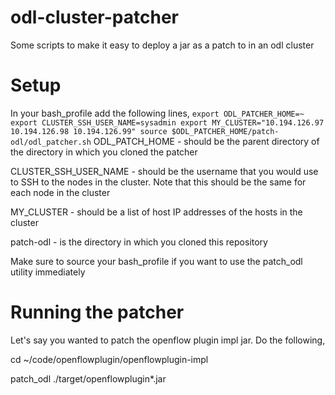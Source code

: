# odl-cluster-patcher
Some scripts to make it easy to deploy a jar as a patch to in an odl cluster

# Setup

In your bash_profile add the following lines,
`
export ODL_PATCHER_HOME=~
export CLUSTER_SSH_USER_NAME=sysadmin
export MY_CLUSTER="10.194.126.97 10.194.126.98 10.194.126.99"
source $ODL_PATCHER_HOME/patch-odl/odl_patcher.sh
`
ODL_PATCH_HOME - should be the parent directory of the directory in which you cloned
the patcher

CLUSTER_SSH_USER_NAME - should be the username that you would use to SSH to the nodes
in the cluster. Note that this should be the same for each node in the cluster

MY_CLUSTER - should be a list of host IP addresses of the hosts in the cluster

patch-odl - is the directory in which you cloned this repository

Make sure to source your bash_profile if you want to use the patch_odl utility immediately

# Running the patcher

Let's say you wanted to patch the openflow plugin impl jar. Do the following,

cd ~/code/openflowplugin/openflowplugin-impl

patch_odl ./target/openflowplugin*.jar
